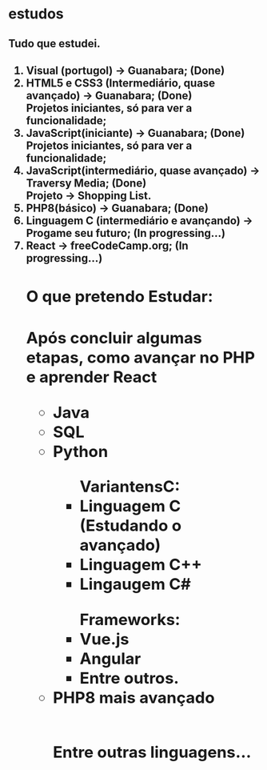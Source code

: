 # estudos

 <h2>Tudo que estudei.<h2>

 <ol type="1">
     <li>
        <strong>Visual (portugol)</strong> -> Guanabara; (Done)
     </li>
     <li>
        <strong>HTML5 e CSS3 (Intermediário, quase avançado)</strong> -> Guanabara; (Done)<br> 
            Projetos iniciantes, só para ver a funcionalidade;
     </li>
     <li>
        <strong>JavaScript(iniciante)</strong> -> Guanabara; (Done)<br>
            Projetos iniciantes, só para ver a funcionalidade;
     </li>
     <li>
        <strong>JavaScript(intermediário, quase avançado)</strong> -> Traversy Media; (Done) <br>
            Projeto -> Shopping List.
     </li>
     <li>
        <strong>PHP8(básico)</strong> -> Guanabara; (Done)
     </li>
     <li>
        <strong>Linguagem C (intermediário e avançando)</strong> -> Progame seu futuro; (In progressing...)
     </li>
    <li>
        <strong>React</strong> -> freeCodeCamp.org; (In progressing...)
    </li>
 </ul>


<h2> O que pretendo Estudar: <h2>
<p> Após concluir algumas etapas, como avançar no PHP e aprender React </p>

<ul>
   <li>Java</li>
   <li>SQL</li>
   <li>Python</li>
   <ul>
      VariantensC:
      <li>Linguagem C (Estudando o avançado)</li>
      <li>Linguagem C++</li>
      <li>Lingaugem C#</li>
    </ul>
   <ul>
      Frameworks:
      <li>Vue.js</li>
      <li>Angular</li>
      <li>Entre outros.</li>
   </ul>
   <li>PHP8 mais avançado</li>
   <br>
   <p> Entre outras linguagens... </p>
</ul>
